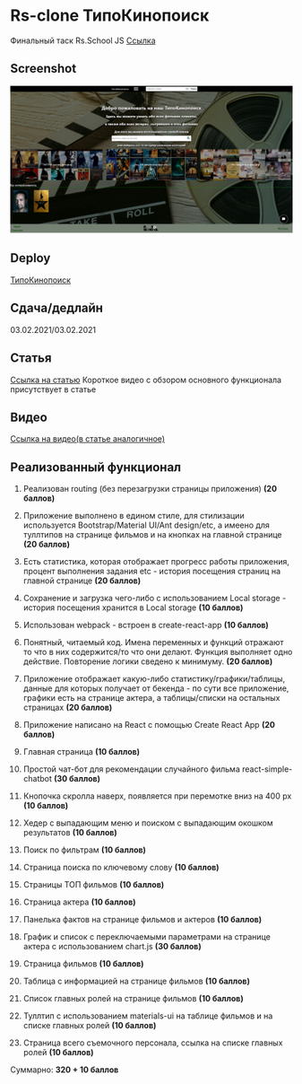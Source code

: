 # Rs-clone ТипоКинопоиск
Финальный таск Rs.School JS
[Ссылка](https://github.com/rolling-scopes-school/tasks/blob/master/tasks/rsclone/rsclone.md)

## Screenshot

![Project screenshot](./readme/main.PNG)

## Deploy

[ТипоКинопоиск](https://chexovpert.github.io/clone-wars-kinopoisk/#/)

## Сдача/дедлайн

03.02.2021/03.02.2021

## Статья

[Ссылка на статью](https://chexovpert.medium.com/rs-clone-%D1%82%D0%B8%D0%BF%D0%BE%D0%BA%D0%B8%D0%BD%D0%BE%D0%BF%D0%BE%D0%B8%D1%81%D0%BA-bcafa59f24d)
Короткое видео с обзором основного функционала присутствует в статье

## Видео

[Ссылка на видео(в статье аналогичное)](https://www.youtube.com/watch?v=pyNaGy1bUos&feature=youtu.be&ab_channel=PavelGuzhavin)

## Реализованный функционал

1. Реализован routing (без перезагрузки страницы приложения) **(20 баллов)**

2. Приложение выполнено в едином стиле, для стилизации используется Bootstrap/Material UI/Ant design/etc, а имеено для туллтипов на странице фильмов и на кнопках на главной странице **(20 баллов)**

3. Есть статистика, которая отображает прогресс работы приложения, процент выполнения задания etc - история посещения страниц на главной странице **(20 баллов)**

4. Сохранение и загрузка чего-либо с использованием Local storage - история посещения хранится в Local storage **(10 баллов)**

5. Использован webpack - встроен в create-react-app **(10 баллов)**

6. Понятный, читаемый код. Имена переменных и функций отражают то что в них содержится/то что они делают. Функция выполняет одно действие. Повторение логики сведено к минимуму. **(20 баллов)**

7. Приложение отображает какую-либо статистику/графики/таблицы, данные для которых получает от бекенда - по сути все приложение, графики есть на странице актера, а таблицы/списки на остальных страницах **(20 баллов)**

8. Приложение написано на React с помощью Create React App **(20 баллов)**

9. Главная страница **(10 баллов)**

10. Простой чат-бот для рекомендации случайного фильма react-simple-chatbot **(30 баллов)**

11. Кнопочка скролла наверх, появляется при перемотке вниз на 400 px **(10 баллов)**

12. Хедер с выпадающим меню и поиском с выпадающим окошком результатов **(10 баллов)**

13. Поиск по фильтрам **(10 баллов)**

14. Страница поиска по ключевому слову **(10 баллов)**

15. Страницы ТОП фильмов **(10 баллов)**

16. Страница актера **(10 баллов)**

17. Панелька фактов на странице фильмов и актеров **(10 баллов)**

18. График и список с переключаемыми параметрами на странице актера с использованием chart.js **(30 баллов)**

19. Страница фильмов **(10 баллов)**

20. Таблица с информацией на странице фильмов **(10 баллов)**

21. Список главных ролей на странице фильмов **(10 баллов)**

22. Туллтип с использованием materials-ui на таблице фильмов и на списке главных ролей **(10 баллов)**

23. Страница всего съемочного персонала, ссылка на списке главных ролей **(10 баллов)**

Суммарно: **320 + 10 баллов**



